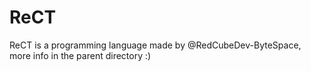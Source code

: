 # ReCT
ReCT is a programming language made by @RedCubeDev-ByteSpace, more info in the parent directory :)
